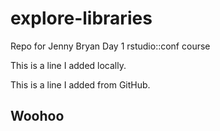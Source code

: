 # explore-libraries
Repo for Jenny Bryan Day 1 rstudio::conf course

This is a line I added locally. 

This is a line I added from GitHub. 
## Woohoo
